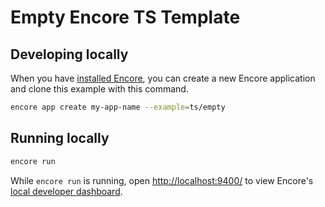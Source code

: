 # Empty Encore TS Template

## Developing locally

When you have [installed Encore](https://encore.dev/docs/ts/install), you can create a new Encore application and clone this example with this command.

```bash
encore app create my-app-name --example=ts/empty
```

## Running locally

```bash
encore run
```

While `encore run` is running, open <http://localhost:9400/> to view Encore's [local developer dashboard](https://encore.dev/docs/ts/observability/dev-dash).
